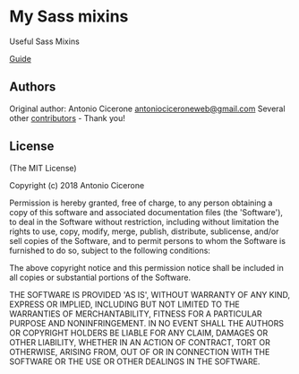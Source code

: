 # My Sass mixins

Useful Sass Mixins

[Guide](guide.md)

## Authors

Original author: Antonio Cicerone <antoniociceroneweb@gmail.com>
Several other [contributors](https://github.com/antoniocicerone/my-mixins-sass/graphs/contributors) - Thank you!

## License

(The MIT License)

Copyright (c) 2018 Antonio Cicerone

Permission is hereby granted, free of charge, to any person obtaining
a copy of this software and associated documentation files (the
'Software'), to deal in the Software without restriction, including
without limitation the rights to use, copy, modify, merge, publish,
distribute, sublicense, and/or sell copies of the Software, and to
permit persons to whom the Software is furnished to do so, subject to
the following conditions:

The above copyright notice and this permission notice shall be
included in all copies or substantial portions of the Software.

THE SOFTWARE IS PROVIDED 'AS IS', WITHOUT WARRANTY OF ANY KIND,
EXPRESS OR IMPLIED, INCLUDING BUT NOT LIMITED TO THE WARRANTIES OF
MERCHANTABILITY, FITNESS FOR A PARTICULAR PURPOSE AND NONINFRINGEMENT.
IN NO EVENT SHALL THE AUTHORS OR COPYRIGHT HOLDERS BE LIABLE FOR ANY
CLAIM, DAMAGES OR OTHER LIABILITY, WHETHER IN AN ACTION OF CONTRACT,
TORT OR OTHERWISE, ARISING FROM, OUT OF OR IN CONNECTION WITH THE
SOFTWARE OR THE USE OR OTHER DEALINGS IN THE SOFTWARE.
